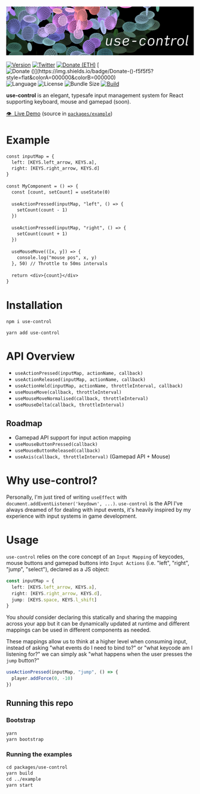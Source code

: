 

<a href=""><img src="https://github.com/bfollington/use-control/raw/main/banner.png" /></a>
<br />

[![Version](https://img.shields.io/npm/v/use-control?style=flat&colorA=000000&colorB=000000)](https://npmjs.com/package/use-control)
[![Twitter](https://img.shields.io/twitter/follow/vivavolt?label=%40vivavolt&style=flat&colorA=000000&colorB=000000&logo=twitter&logoColor=000000)](https://twitter.com/vivavolt)
[![Donate (ETH)](https://img.shields.io/badge/Donate-(ETH)-f5f5f5?style=flat&colorA=000000&colorB=000000)](https://blockchain.com/eth/address/0x981e493b795A7a28c43Bf8d7a8E125C419435Fa7)
[![Donate ($)](https://img.shields.io/badge/Donate-($)-f5f5f5?style=flat&colorA=000000&colorB=000000)](https://ko-fi.com/vivavolt)
![Language](https://img.shields.io/github/languages/top/bfollington/use-control?style=flat&colorA=000000&colorB=000000)
![License](https://img.shields.io/github/license/bfollington/use-control?style=flat&colorA=000000&colorB=000000)
![Bundle Size](https://img.shields.io/bundlephobia/min/use-control?style=flat&colorA=000000&colorB=000000)
[![Build](https://github.com/bfollington/use-control/workflows/Build/badge.svg)](https://github.com/bfollington/use-control/actions?query=workflow%3A%22Build%22)

<p><strong>use-control</strong> is an elegant, typesafe input management system for React supporting keyboard, mouse and gamepad (soon).</p>
  
<p><a href="https://use-control.vercel.app/">👁 &nbsp;Live Demo</a> (source in <a href="https://github.com/bfollington/use-control/tree/main/packages/example"><code>packages/example</code></a>)</p>

# Example

```tsx
const inputMap = {
  left: [KEYS.left_arrow, KEYS.a],
  right: [KEYS.right_arrow, KEYS.d]
}

const MyComponent = () => {
  const [count, setCount] = useState(0)

  useActionPressed(inputMap, "left", () => {
    setCount(count - 1)
  })

  useActionPressed(inputMap, "right", () => {
    setCount(count + 1)
  })

  useMouseMove(([x, y]) => {
    console.log("mouse pos", x, y)
  }, 50) // Throttle to 50ms intervals

  return <div>{count}</div>
}
```

# Installation
```
npm i use-control
```

```
yarn add use-control
```

# API Overview

- `useActionPressed(inputMap, actionName, callback)`
- `useActionReleased(inputMap, actionName, callback)`
- `useActionHeld(inputMap, actionName, throttleInterval, callback)`
- `useMouseMove(callback, throttleInterval)`
- `useMouseMoveNormalised(callback, throttleInterval)`
- `useMouseDelta(callback, throttleInterval)`

## Roadmap

- Gamepad API support for input action mapping
- `useMouseButtonPressed(callback)`
- `useMouseButtonReleased(callback)`
- `useAxis(callback, throttleInterval)` (Gamepad API + Mouse)

# Why use-control?

Personally, I'm just tired of writing `useEffect` with `document.addEventListener('keydown', ...)`. `use-control` is the API I've always dreamed of for dealing with input events, it's heavily inspired by my experience with input systems in game development.

# Usage 

`use-control` relies on the core concept of an `Input Mapping` of keycodes, mouse buttons and gamepad buttons into `Input Actions` (i.e. "left", "right", "jump", "select"), declared as a JS object:

```ts
const inputMap = {
  left: [KEYS.left_arrow, KEYS.a],
  right: [KEYS.right_arrow, KEYS.d],
  jump: [KEYS.space, KEYS.l_shift]
}
```

You _should_ consider declaring this statically and sharing the mapping across your app but it can be dynamically updated at runtime and different mappings can be used in different components as needed.

These mappings allow us to think at a higher level when consuming input, instead of asking "what events do I need to bind to?" or "what keycode am I listening for?" we can simply ask "what happens when the user presses the `jump` button?"

```ts
useActionPressed(inputMap, "jump", () => {
  player.addForce(0, -10)
})
```

## Running this repo

### Bootstrap

```
yarn
yarn bootstrap
```

### Running the examples

```
cd packages/use-control
yarn build
cd ../example
yarn start
```
